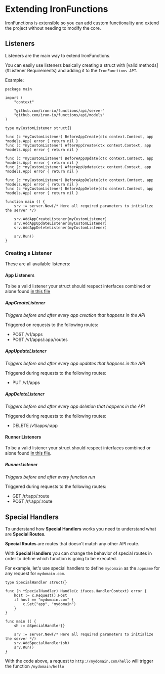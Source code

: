 # Extending IronFunctions

IronFunctions is extensible so you can add custom functionality and extend the project without needing to modify the core.

## Listeners

Listeners are the main way to extend IronFunctions. 

You can easily use listeners basically creating a struct with [valid methods](#Listener Requirements) and adding it to the `IronFunctions API`.

Example:

```
package main

import (
    "context"

    "github.com/iron-io/functions/api/server"
    "github.com/iron-io/functions/api/models"
)

type myCustomListener struct{}

func (c *myCustomListener) BeforeAppCreate(ctx context.Context, app *models.App) error { return nil }
func (c *myCustomListener) AfterAppCreate(ctx context.Context, app *models.App) error { return nil }

func (c *myCustomListener) BeforeAppUpdate(ctx context.Context, app *models.App) error { return nil }
func (c *myCustomListener) AfterAppUpdate(ctx context.Context, app *models.App) error { return nil }

func (c *myCustomListener) BeforeAppDelete(ctx context.Context, app *models.App) error { return nil }
func (c *myCustomListener) BeforeAppDelete(ctx context.Context, app *models.App) error { return nil }

function main () {
    srv := server.New(/* Here all required parameters to initialize the server */)

    srv.AddAppCreateListener(myCustomListener)
    srv.AddAppUpdateListener(myCustomListener)
    srv.AddAppDeleteListener(myCustomListener)

    srv.Run()
}
```

### Creating a Listener

These are all available listeners:

#### App Listeners

To be a valid listener your struct should respect interfaces combined or alone found [in this file](/iron-io/functions/blob/master/api/server/apps_listeners.go)

##### AppCreateListener

_Triggers before and after every app creation that happens in the API_ 

Triggered on requests to the following routes:

- POST /v1/apps
- POST /v1/apps/:app/routes

##### AppUpdateListener

_Triggers before and after every app updates that happens in the API_

Triggered during requests to the following routes:

- PUT /v1/apps

##### AppDeleteListener

_Triggers before and after every app deletion that happens in the API_

Triggered during requests to the following routes:

- DELETE /v1/apps/:app

#### Runner Listeners

To be a valid listener your struct should respect interfaces combined or alone found [in this file](/iron-io/functions/blob/master/api/server/runner_listeners.go).

##### RunnerListener

_Triggers before and after every function run_

Triggered during requests to the following routes:

- GET /r/:app/:route
- POST /r/:app/:route

## Special Handlers

To understand how **Special Handlers** works you need to understand what are **Special Routes**.

**Special Routes** are routes that doesn't match any other API route. 

With **Special Handlers** you can change the behavior of special routes in order to define which function is going to be executed.

For example, let's use special handlers to define `mydomain` as the `appname` for any request for `mydomain.com`.

```
type SpecialHandler struct{}

func (h *SpecialHandler) Handle(c ifaces.HandlerContext) error {
    host := c.Request().Host
    if host == "mydomain.com" {
        c.Set("app", "mydomain")
    }
}

func main () {
    sh := &SpecialHandler{}

    srv := server.New(/* Here all required parameters to initialize the server */)
    srv.AddSpecialHandler(sh)
    srv.Run()
}
``` 

With the code above, a request to `http://mydomain.com/hello` will trigger the function `/mydomain/hello`